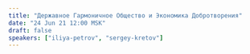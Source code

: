 ```yaml
---
title: "Державное Гармоничное Общество и Экономика Добротворения"
date: "24 Jun 21 12:00 MSK"
draft: false
speakers: ["iliya-petrov", "sergey-kretov"]
---
```

